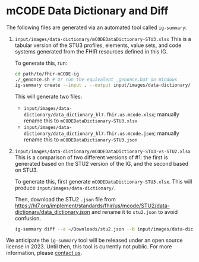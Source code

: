 # mCODE Data Dictionary and Diff

The following files are generated via an automated tool called `ig-summary`:

1. `input/images/data-dictionary/mCODEDataDictionary-STU3.xlsx`
   This is a tabular version of the STU3 profiles, elements, value sets, and code systems generated from the FHIR resources defined in this IG.

   To generate this, run:

   ```bash
   cd path/to/fhir-mCODE-ig
   ./_genonce.sh # Or run the equivalent _genonce.bat on Windows
   ig-summary create --input . --output input/images/data-dictionary/ --settings data-dictionary/settings.yaml
   ```

   This will generate two files:

   - `input/images/data-dictionary/data_dictionary_hl7.fhir.us.mcode.xlsx`; manually rename this to `mCODEDataDictionary-STU3.xlsx`
   - `input/images/data-dictionary/data_dictionary_hl7.fhir.us.mcode.json`; manually rename this to `mCODEDataDictionary-STU3.json`

2. `input/images/data-dictionary/mCODEDataDictionary-STU3-vs-STU2.xlsx`
   This is a comparison of two different versions of #1: the first is generated based on the STU2 version of the IG, and the second based on STU3.

   To generate this, first generate `mCODEDataDictionary-STU3.xlsx`. This will produce `input/images/data-dictionary/`.

   Then, download the STU2 `.json` file from <https://hl7.org/implement/standards/fhir/us/mcode/STU2/data-dictionary/data_dictionary.json> and rename it to `stu2.json` to avoid confusion.

   ```bash
   ig-summary diff --a ~/Downloads/stu2.json --b input/images/data-dictionary/mCODEDataDictionary-STU3.json --settings data-dictionary/diff_settings.yaml --output input/images/data-dictionary/
   ```

We anticipate the `ig-summary` tool will be released under an open source license in 2023. Until then, this tool is currently not public. For more information, please [contact us](https://chat.fhir.org/#narrow/pm-with/322501).
